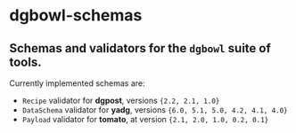 # dgbowl-schemas
## Schemas and validators for the `dgbowl` suite of tools.

Currently implemented schemas are:
- `Recipe` validator for **dgpost**, versions `{2.2, 2.1, 1.0}`
- `DataSchema` validator for **yadg**, versions `{6.0, 5.1, 5.0, 4.2, 4.1, 4.0}`
- `Payload` validator for **tomato**,  at version `{2.1, 2.0, 1.0, 0.2, 0.1}`

